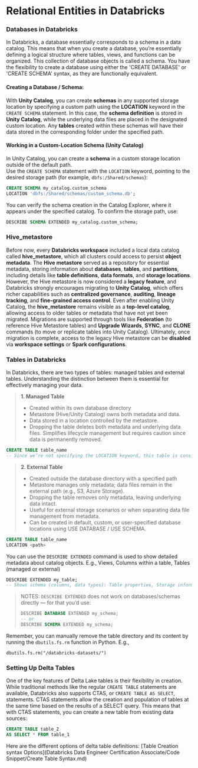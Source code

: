 # Relational Entities in Databricks

### Databases in Databricks
In Databricks, a database essentially corresponds to a schema in a data catalog. This means that when you create a database, you’re essentially defining a logical structure where tables, views, and functions can be organized. This collection of database objects is called a schema. You have the flexibility to create a database using either the 'CREATE DATABASE' or 'CREATE SCHEMA' syntax, as they are functionally equivalent.

#### Creating a Database / Schema:
With **Unity Catalog**, you can create **schemas** in any supported storage location by specifying a custom path using the **LOCATION** keyword in the `CREATE SCHEMA` statement. In this case, the **schema definition** is stored in **Unity Catalog**, while the underlying data files are placed in the designated custom location. Any **tables** created within these schemas will have their data stored in the corresponding folder under the specified path.

#### Working in a Custom-Location Schema (Unity Catalog)
In Unity Catalog, you can create a **schema** in a custom storage location outside of the default path.  
Use the `CREATE SCHEMA` statement with the `LOCATION` keyword, pointing to the desired storage path (for example, `dbfs:/Shared/schemas`):  
```sql
CREATE SCHEMA my_catalog.custom_schema
LOCATION 'dbfs:/Shared/schemas/custom_schema.db';
```
You can verify the schema creation in the Catalog Explorer, where it appears under the specified catalog. To confirm the storage path, use:
```sql
DESCRIBE SCHEMA EXTENDED my_catalog.custom_schema;
```
### Hive_metastore
Before now, every **Databricks workspace** included a local data catalog called **hive_metastore**, which all clusters could access to persist **object metadata**. The **Hive metastore** served as a repository for essential metadata, storing information about **databases**, **tables**, and **partitions**, including details like **table definitions**, **data formats**, and **storage locations**. However, the Hive metastore is now considered a **legacy feature**, and Databricks strongly encourages migrating to **Unity Catalog**, which offers richer capabilities such as **centralized governance**, **auditing**, **lineage tracking**, and **fine-grained access control**. Even after enabling Unity Catalog, the **hive_metastore** remains visible as a **top-level catalog**, allowing access to older tables or metadata that have not yet been migrated. Migrations are supported through tools like **Federation** (to reference Hive Metastore tables) and **Upgrade Wizards**, **SYNC**, and **CLONE** commands (to move or replicate tables into Unity Catalog). Ultimately, once migration is complete, access to the legacy Hive metastore can be **disabled** via **workspace settings** or **Spark configurations**.

### Tables in Databricks
In Databricks, there are two types of tables: managed tables and external tables. Understanding the distinction between them is essential for effectively managing your data.
> **1. Managed Table**
> - Created within its own database directory
> - Metastore (Hive/Unity Catalog) owns both metadata and data.
> - Data stored in a location controlled by the metastore.
> - Dropping the table deletes both metadata and underlying data files. Simplifies lifecycle management but requires caution since data is permanently removed.
  ```sql
  CREATE TABLE table_name
  -- Since we’re not specifying the LOCATION keyword, this table is considered managed
  ```
  >
  >**2. External Table**
> - Created outside the database directory with a specified path
> - Metastore manages only metadata; data files remain in the external path (e.g., S3, Azure Storage).
> - Dropping the table removes only metadata, leaving underlying data intact.
> - Useful for external storage scenarios or when separating data file management from metadata.
> - Can be created in default, custom, or user-specified database locations using USE DATABASE / USE SCHEMA.
```sql
CREATE TABLE table_name
LOCATION <path>
```

You can use the `DESCRIBE EXTENDED` command is used to show detailed metadata about catalog objects. E.g., Views, Columns within a table, Tables (managed or external)
```sql
DESCRIBE EXTENDED my_table;
-- Shows schema (columns, data types): Table properties, Storage information (format, location, provider)
```
>NOTES: `DESCRIBE EXTENDED` does not work on databases/schemas directly — for that you’d use:
>```sql
>DESCRIBE DATABASE EXTENDED my_schema;
>-- or
>DESCRIBE SCHEMA EXTENDED my_schema;
>```
Remember, you can manually remove the table directory and its content by running the `dbutils.fs.rm` function in Python. E.g.,
```pyspark
dbutils.fs.rm("/databricks-datasets/")
```

### Setting Up Delta Tables
One of the key features of Delta Lake tables is their flexibility in creation. While traditional methods like the regular `CREATE TABLE` statements are available, Databricks also supports CTAS, or `CREATE TABLE AS SELECT`, statements. CTAS statements allow the creation and population of tables at the same time based on the results of a SELECT query. This means that with CTAS statements, you can create a new table from existing data sources:
```sql
CREATE TABLE table_2
AS SELECT * FROM table_1
```
Here are the different options of delta table definitions: [Table Creation syntax Options](Databricks Data Engineer Certification Associate/Code Snippet/Create Table Syntax.md)
